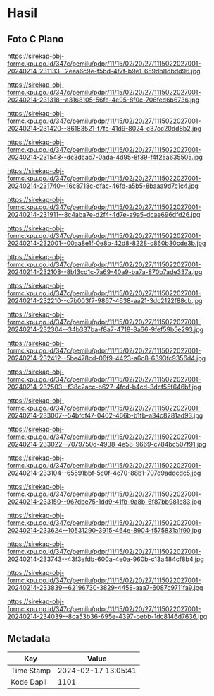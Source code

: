 # Hasil

## Foto C Plano

https://sirekap-obj-formc.kpu.go.id/347c/pemilu/pdpr/11/15/02/20/27/1115022027001-20240214-231133--2eaa6c9e-f5bd-4f7f-b9e1-659db8dbdd96.jpg

https://sirekap-obj-formc.kpu.go.id/347c/pemilu/pdpr/11/15/02/20/27/1115022027001-20240214-231318--a3168105-56fe-4e95-8f0c-706fed6b6736.jpg

https://sirekap-obj-formc.kpu.go.id/347c/pemilu/pdpr/11/15/02/20/27/1115022027001-20240214-231420--86183521-f7fc-41d9-8024-c37cc20dd8b2.jpg

https://sirekap-obj-formc.kpu.go.id/347c/pemilu/pdpr/11/15/02/20/27/1115022027001-20240214-231548--dc3dcac7-0ada-4d95-8f39-f4f25a635505.jpg

https://sirekap-obj-formc.kpu.go.id/347c/pemilu/pdpr/11/15/02/20/27/1115022027001-20240214-231740--16c8718c-dfac-46fd-a5b5-8baaa9d7c1c4.jpg

https://sirekap-obj-formc.kpu.go.id/347c/pemilu/pdpr/11/15/02/20/27/1115022027001-20240214-231911--8c4aba7e-d2f4-4d7e-a9a5-dcae696dfd26.jpg

https://sirekap-obj-formc.kpu.go.id/347c/pemilu/pdpr/11/15/02/20/27/1115022027001-20240214-232001--00aa8e1f-0e8b-42d8-8228-c860b30cde3b.jpg

https://sirekap-obj-formc.kpu.go.id/347c/pemilu/pdpr/11/15/02/20/27/1115022027001-20240214-232108--8b13cd1c-7a69-40a9-ba7a-870b7ade337a.jpg

https://sirekap-obj-formc.kpu.go.id/347c/pemilu/pdpr/11/15/02/20/27/1115022027001-20240214-232210--c7b003f7-9867-4638-aa21-3dc2122f88cb.jpg

https://sirekap-obj-formc.kpu.go.id/347c/pemilu/pdpr/11/15/02/20/27/1115022027001-20240214-232304--34b337ba-f8a7-4718-8a66-9fef59b5e293.jpg

https://sirekap-obj-formc.kpu.go.id/347c/pemilu/pdpr/11/15/02/20/27/1115022027001-20240214-232412--5be478cd-06f9-4423-a6c8-6393fc9356d4.jpg

https://sirekap-obj-formc.kpu.go.id/347c/pemilu/pdpr/11/15/02/20/27/1115022027001-20240214-232503--f38c2acc-b627-4fcd-b4cd-3dcf55f646bf.jpg

https://sirekap-obj-formc.kpu.go.id/347c/pemilu/pdpr/11/15/02/20/27/1115022027001-20240214-233007--54bfdf47-0402-466b-b1fb-a34c8281ad93.jpg

https://sirekap-obj-formc.kpu.go.id/347c/pemilu/pdpr/11/15/02/20/27/1115022027001-20240214-233022--7079750d-4938-4e58-9669-c784bc507f91.jpg

https://sirekap-obj-formc.kpu.go.id/347c/pemilu/pdpr/11/15/02/20/27/1115022027001-20240214-233104--65591bbf-5c0f-4c70-88b1-707d9addcdc5.jpg

https://sirekap-obj-formc.kpu.go.id/347c/pemilu/pdpr/11/15/02/20/27/1115022027001-20240214-233150--967dbe75-1dd9-41fb-9a8b-6f87bb981e83.jpg

https://sirekap-obj-formc.kpu.go.id/347c/pemilu/pdpr/11/15/02/20/27/1115022027001-20240214-233624--10531290-3915-464e-8904-f575831a1f90.jpg

https://sirekap-obj-formc.kpu.go.id/347c/pemilu/pdpr/11/15/02/20/27/1115022027001-20240214-233743--43f3efdb-600a-4e0a-960b-c13a484cf8b4.jpg

https://sirekap-obj-formc.kpu.go.id/347c/pemilu/pdpr/11/15/02/20/27/1115022027001-20240214-233839--62196730-3829-4458-aaa7-6087c9711fa9.jpg

https://sirekap-obj-formc.kpu.go.id/347c/pemilu/pdpr/11/15/02/20/27/1115022027001-20240214-234039--8ca53b36-695e-4397-bebb-1dc8146d7636.jpg


## Metadata

| Key        | Value               |
| ---------- | ------------------- |
| Time Stamp | 2024-02-17 13:05:41 |
| Kode Dapil | 1101                |



